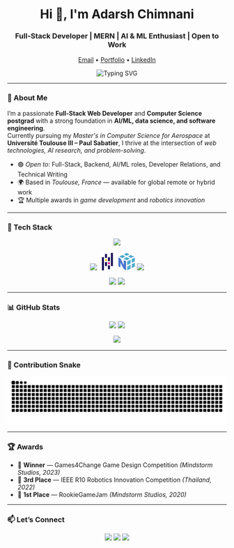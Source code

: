 <!-- Header -->
<h1 align="center">Hi 👋, I'm Adarsh Chimnani</h1>
<h3 align="center">Full-Stack Developer | MERN | AI & ML Enthusiast | Open to Work</h3>

<p align="center">
  <a href="mailto:adarsh.chimnani@gmail.com">Email</a> •
  <a href="https://adarshchimnani.github.io">Portfolio</a> •
  <a href="https://www.linkedin.com/in/adarshchimnani">LinkedIn</a>
</p>

<p align="center">
  <img src="https://readme-typing-svg.herokuapp.com?font=Fira+Code&size=22&pause=1000&color=00F7FF&center=true&vCenter=true&width=600&lines=Full-Stack+Web+Developer;AI+%26+ML+Enthusiast;Open+to+Work;Always+Learning+New+Tech" alt="Typing SVG" />
</p>

---

### 🚀 About Me
I’m a passionate **Full-Stack Web Developer** and **Computer Science postgrad** with a strong foundation in **AI/ML, data science, and software engineering**.  
Currently pursuing my *Master's in Computer Science for Aerospace* at **Université Toulouse III – Paul Sabatier**, I thrive at the intersection of *web technologies, AI research, and problem-solving*.

- 🟢 *Open to*: Full-Stack, Backend, AI/ML roles, Developer Relations, and Technical Writing  
- 🌍 Based in *Toulouse, France* — available for global remote or hybrid work  
- 🏆 Multiple awards in *game development* and *robotics innovation*  

---

### 🧰 Tech Stack
<p align="center">
  <img src="https://skillicons.dev/icons?i=js,ts,react,vue,nodejs,python,java,kotlin,flutter,cs,cpp&theme=dark" />
</p>

<p align="center">
  <img src="https://skillicons.dev/icons?i=tensorflow,pytorch&theme=dark" />
  <img src="https://raw.githubusercontent.com/devicons/devicon/master/icons/pandas/pandas-original.svg" height="40" />
  <img src="https://raw.githubusercontent.com/devicons/devicon/master/icons/numpy/numpy-original.svg" height="40" />
  <img src="https://cdn.worldvectorlogo.com/logos/tableau-software.svg" height="40" />
</p>

<p align="center">
  <img src="https://skillicons.dev/icons?i=docker,kubernetes,git,firebase&theme=dark" />
  <img src="https://upload.wikimedia.org/wikipedia/commons/5/5a/UML_logo.svg" height="40" />
</p>

---

### 📊 GitHub Stats
<p align="center">
  <img height="170" src="https://github-readme-stats.vercel.app/api?username=adarshchimnani&show_icons=true&theme=radical" />
  <img height="170" src="https://github-readme-streak-stats.herokuapp.com/?user=adarshchimnani&theme=radical" />
</p>

<p align="center">
  <img height="200" src="https://github-readme-stats.vercel.app/api/top-langs/?username=adarshchimnani&layout=compact&theme=radical" />
</p>

---

### 🐍 Contribution Snake
<p align="center">
  <picture>
    <source media="(prefers-color-scheme: dark)" srcset="https://raw.githubusercontent.com/adarshchimnani/adarshchimnani/output/github-contribution-grid-snake-dark.svg">
    <img src="https://raw.githubusercontent.com/adarshchimnani/adarshchimnani/output/github-contribution-grid-snake.svg" alt="Snake animation" />
  </picture>
</p>

---

### 🏆 Awards
- 🥇 **Winner** — Games4Change Game Design Competition *(Mindstorm Studios, 2023)*  
- 🥉 **3rd Place** — IEEE R10 Robotics Innovation Competition *(Thailand, 2022)*  
- 🥇 **1st Place** — RookieGameJam *(Mindstorm Studios, 2020)*  

---

### 📫 Let’s Connect
<p align="center">
  <a href="mailto:adarsh.chimnani@gmail.com"><img src="https://skillicons.dev/icons?i=gmail" /></a>
  <a href="https://www.linkedin.com/in/adarshchimnani"><img src="https://skillicons.dev/icons?i=linkedin" /></a>
  <a href="https://adarshchimnani.github.io"><img src="https://skillicons.dev/icons?i=github" /></a>
</p>
